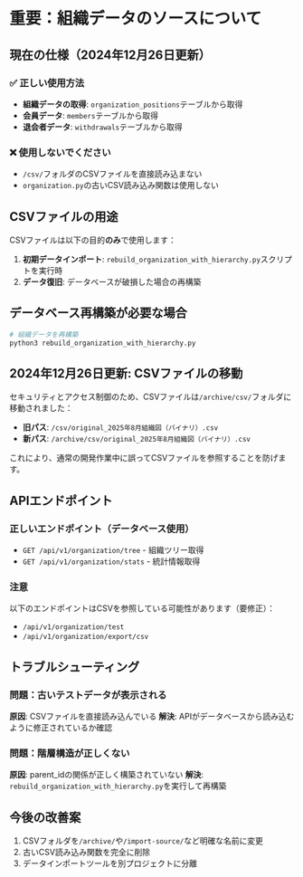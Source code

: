 # 重要：組織データのソースについて

## 現在の仕様（2024年12月26日更新）

### ✅ 正しい使用方法
- **組織データの取得**: `organization_positions`テーブルから取得
- **会員データ**: `members`テーブルから取得
- **退会者データ**: `withdrawals`テーブルから取得

### ❌ 使用しないでください
- `/csv/`フォルダのCSVファイルを直接読み込まない
- `organization.py`の古いCSV読み込み関数は使用しない

## CSVファイルの用途

CSVファイルは以下の目的**のみ**で使用します：

1. **初期データインポート**: `rebuild_organization_with_hierarchy.py`スクリプトを実行時
2. **データ復旧**: データベースが破損した場合の再構築

## データベース再構築が必要な場合

```bash
# 組織データを再構築
python3 rebuild_organization_with_hierarchy.py
```

## 2024年12月26日更新: CSVファイルの移動

セキュリティとアクセス制御のため、CSVファイルは`/archive/csv/`フォルダに移動されました：

- **旧パス**: `/csv/original_2025年8月組織図（バイナリ）.csv`
- **新パス**: `/archive/csv/original_2025年8月組織図（バイナリ）.csv`

これにより、通常の開発作業中に誤ってCSVファイルを参照することを防げます。

## APIエンドポイント

### 正しいエンドポイント（データベース使用）
- `GET /api/v1/organization/tree` - 組織ツリー取得
- `GET /api/v1/organization/stats` - 統計情報取得

### 注意
以下のエンドポイントはCSVを参照している可能性があります（要修正）：
- `/api/v1/organization/test`
- `/api/v1/organization/export/csv`

## トラブルシューティング

### 問題：古いテストデータが表示される
**原因**: CSVファイルを直接読み込んでいる
**解決**: APIがデータベースから読み込むように修正されているか確認

### 問題：階層構造が正しくない  
**原因**: parent_idの関係が正しく構築されていない
**解決**: `rebuild_organization_with_hierarchy.py`を実行して再構築

## 今後の改善案

1. CSVフォルダを`/archive/`や`/import-source/`など明確な名前に変更
2. 古いCSV読み込み関数を完全に削除
3. データインポートツールを別プロジェクトに分離